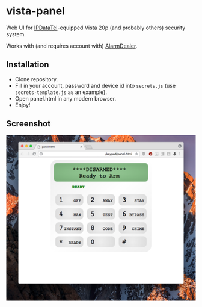 # vista-panel

Web UI for [IPDataTel](https://ipdatatel.com)-equipped Vista 20p (and probably others) security system.

Works with (and requires account with) [AlarmDealer](https://alarmdealer.com).

## Installation

- Clone repository.
- Fill in your account, password and device id into `secrets.js` (use `secrets-template.js` as an example).
- Open panel.html in any modern browser.
- Enjoy!

## Screenshot

![Screenshot](panel.png)

